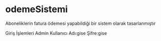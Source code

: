 # odemeSistemi
Aboneliklerin fatura ödemesi yapabildiği bir sistem olarak tasarlanmıştır

Giriş İşlemleri
Admin 
Kullanıcı Adı:gise
Şifre:gise